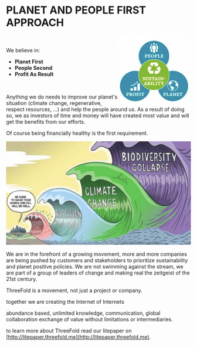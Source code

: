 # PLANET AND PEOPLE FIRST APPROACH

<img src="img/planet_people_profit.png" alt="planetpeopleprofit" width="200" style="float: right"/>

&nbsp;

We believe in:

* **Planet First**  
* **People Second**  
* **Profit As Result**  

&nbsp;

Anything we do needs to improve our planet's situation (climate change, regenerative, respect resources, …) and help the people around us. As a result of doing so, we as investors of time and money will have created most value and will get the benefits from our efforts.

Of course being financially healthy is the first requirement.
</td>
  </tr>
</table>

![image alt text](img/crisis_waves.jpg)  

We are in the forefront of a growing movement, more and more companies are being pushed by customers and stakeholders to prioritize sustainability and planet positive policies. We are not swimming against the stream, 
we are part of a group of leaders of change and making real the zeitgeist of the 21st century. 

ThreeFold is a movement, not just a project or company. 


together we are creating the Internet of Internets 

abundance based, unlimited knowledge, communication, global collaboration
exchange of value without limitations or intermediaries. 


to learn more about ThreeFold read our litepaper on [http://litepaper.threefold.me](http://litepaper.threefold.me).  

